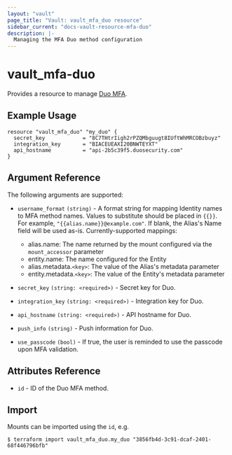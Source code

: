 ```yaml
---
layout: "vault"
page_title: "Vault: vault_mfa_duo resource"
sidebar_current: "docs-vault-resource-mfa-duo"
description: |-
  Managing the MFA Duo method configuration
---
```


# vault\_mfa-duo

Provides a resource to manage [Duo MFA](https://www.vaultproject.io/api-docs/secret/identity/mfa/duo).

## Example Usage

```hcl
resource "vault_mfa_duo" "my_duo" {
  secret_key            = "8C7THtrIigh2rPZQMbguugt8IUftWhMRCOBzbuyz"
  integration_key       = "BIACEUEAXI20BNWTEYXT"
  api_hostname          = "api-2b5c39f5.duosecurity.com"
}
```

## Argument Reference

The following arguments are supported:

- `username_format` `(string)` - A format string for mapping Identity names to MFA method names. Values to substitute should be placed in `{{}}`. For example, `"{{alias.name}}@example.com"`. If blank, the Alias's Name field will be used as-is. Currently-supported mappings:
  - alias.name: The name returned by the mount configured via the `mount_accessor` parameter
  - entity.name: The name configured for the Entity
  - alias.metadata.`<key>`: The value of the Alias's metadata parameter
  - entity.metadata.`<key>`: The value of the Entity's metadata parameter

- `secret_key` `(string: <required>)` - Secret key for Duo.

- `integration_key` `(string: <required>)` - Integration key for Duo.

- `api_hostname` `(string: <required>)` - API hostname for Duo.

- `push_info` `(string)` - Push information for Duo.

- `use_passcode` `(bool)` - If true, the user is reminded to use the passcode upon MFA validation.

## Attributes Reference

* `id` - ID of the Duo MFA method.

## Import

Mounts can be imported using the `id`, e.g.

```
$ terraform import vault_mfa_duo.my_duo "3856fb4d-3c91-dcaf-2401-68f446796bfb"
```

